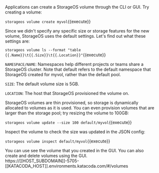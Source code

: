 Applications can create a StorageOS volume through the CLI or GUI. Try creating a volume:

`storageos volume create myvol`{{execute}}

Since we didn't specify any specific size or storage features for the new
volume, StorageOS uses the default settings. Let's find out what these
settings are:

`storageos volume ls --format "table {{.Name}}\t{{.Size}}\t{{.Location}}"`{{execute}}

`NAMESPACE/NAME`: Namespaces help different projects or teams share a StorageOS cluster. Note that default refers to the default namespace that StorageOS created for myvol, rather than the default pool.

`SIZE`: The default volume size is 5GB.

`LOCATION`: The host that StorageOS provisioned the volume on.

StorageOS volumes are thin provisioned, so storage is dynamically allocated to
volumes as it is used. You can even provision volumes that are larger than the
storage pool; try resizing the volume to 100GB:

`storageos volume update --size 100 default/myvol`{{execute}}

Inspect the volume to check the size was updated in the JSON config:

`storageos volume inspect default/myvol`{{execute}}

You can use see the volume that you created in the GUI. You can also
create and delete volumes using the GUI. 
https://[[HOST_SUBDOMAIN]]-5705-[[KATACODA_HOST]].environments.katacoda.com/#/volumes

